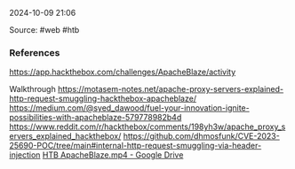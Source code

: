 
2024-10-09 21:06

Source: #web #htb 






### References
https://app.hackthebox.com/challenges/ApacheBlaze/activity

Walkthrough
https://motasem-notes.net/apache-proxy-servers-explained-http-request-smuggling-hackthebox-apacheblaze/
https://medium.com/@syed_dawood/fuel-your-innovation-ignite-possibilities-with-apacheblaze-579778982b4d
https://www.reddit.com/r/hackthebox/comments/198yh3w/apache_proxy_servers_explained_hackthebox/
https://github.com/dhmosfunk/CVE-2023-25690-POC/tree/main#internal-http-request-smuggling-via-header-injection
[HTB ApacheBlaze.mp4 - Google Drive](https://drive.google.com/file/d/1hKrlqEkamuUjj0UQHGRJTUlZbFk1hRlz/view?t=25)